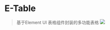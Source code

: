# E-Table
> 基于Element UI 表格组件封装的多功能表格
![](https://raw.githubusercontent.com/Lozvoe/E-Table/master/src/image/%E7%BC%96%E8%BE%91-%E9%80%89%E6%8B%A9.gif)

